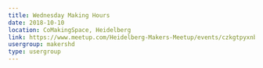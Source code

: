 ```yaml
---
title: Wednesday Making Hours
date: 2018-10-10
location: CoMakingSpace, Heidelberg
link: https://www.meetup.com/Heidelberg-Makers-Meetup/events/czkgtpyxnbnb/
usergroup: makershd
type: usergroup
---
```

